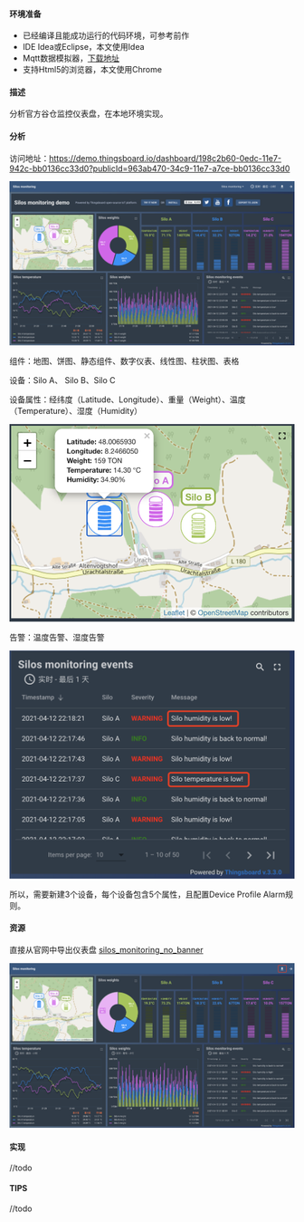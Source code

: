 #### 环境准备

- 已经编译且能成功运行的代码环境，可参考前作
- IDE Idea或Eclipse，本文使用Idea
- Mqtt数据模拟器，[下载地址](//tod)
- 支持Html5的浏览器，本文使用Chrome





#### 描述

分析官方谷仓监控仪表盘，在本地环境实现。

#### 分析

访问地址：https://demo.thingsboard.io/dashboard/198c2b60-0edc-11e7-942c-bb0136cc33d0?publicId=963ab470-34c9-11e7-a7ce-bb0136cc33d0

![谷仓监控仪表盘下载](../image/谷仓监控仪表盘.png)

组件：地图、饼图、静态组件、数字仪表、线性图、柱状图、表格

设备：Silo A、 Silo B、Silo C

设备属性：经纬度（Latitude、Longitude）、重量（Weight）、温度（Temperature）、湿度（Humidity）

![谷仓监控仪表盘地图](../image/谷仓监控仪表盘地图.png)

告警：温度告警、湿度告警

![谷仓监控仪表盘监控事件](../image/谷仓监控仪表盘监控事件.png)

所以，需要新建3个设备，每个设备包含5个属性，且配置Device Profile Alarm规则。

#### 资源

直接从官网中导出仪表盘 [silos_monitoring_no_banner](../file/silos_monitoring_no_banner.json)

![谷仓监控仪表盘下载](../image/谷仓监控仪表盘下载.png)

#### 实现

//todo



#### TIPS

//todo